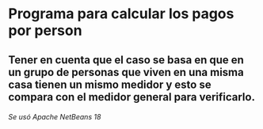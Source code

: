 # Programa para calcular los pagos por person
## Tener en cuenta que el caso se basa en que en un grupo de personas que viven en una misma casa tienen un mismo medidor y esto se compara con el medidor general para verificarlo.
###### Se usó Apache NetBeans 18
